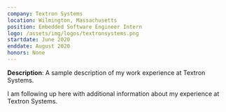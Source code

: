 ```yaml
---
company: Textron Systems
location: Wilmington, Massachusetts
position: Embedded Software Engineer Intern
logo: /assets/img/logos/textronsystems.png
startdate: June 2020
enddate: August 2020
honors: None
---
```

**Description**: A sample description of my work experience at Textron Systems.

I am following up here with additional information about my experience at Textron Systems. 
